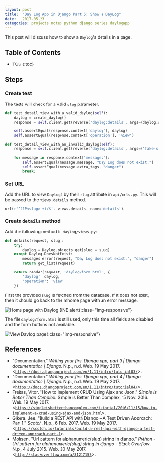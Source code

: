 ```yaml
---
layout: post
title:  "Day Log App in Django Part 5: Show a DayLog"
date:   2017-05-23
categories: projects notes python django series daylogapp
---
```

This post will discuss how to show a `Daylog`'s details in a page.

## Table of Contents
* TOC
{:toc}

## Steps

### Create test

The tests will check for a valid `slug` parameter.

~~~ python
def test_detail_view_with_a_valid_daylog(self):
    daylog = create_daylog()
    response = self.client.get(reverse('daylog:details', args=(daylog.slug,)))

    self.assertEqual(response.context['daylog'], daylog)
    self.assertEqual(response.context['operation'], 'view')

def test_detail_view_with_an_invalid_daylog(self):
    response = self.client.get(reverse('daylog:details', args=('fake-slug',)))

    for message in response.context['messages']:
        self.assertEqual(message.message, "Day Log does not exist.")
        self.assertEqual(message.extra_tags, "danger")
        break;
~~~

### Set URL

Add the URL to view `Daylog`s by their `slug` attribute in `api/urls.py`. This will be passed to the `views.details` method.

~~~ python
url(r'^(?P<slug>.+)/$', views.details, name='details'),
~~~

### Create `details` method

Add the following method in `daylog/views.py`:

~~~ python
def details(request, slug):
    try:
        daylog = Daylog.objects.get(slug = slug)
    except Daylog.DoesNotExist:
        messages.error(request, "Day Log does not exist.", "danger")
        return get_list(request)

    return render(request, 'daylog/form.html', {
        'daylog': daylog,
        'operation': 'view'
    })
~~~

First the provided `slug` is fetched from the database. If it does not exist, then it should go back to the mhome page with an error message.

![Home page with Daylog DNE alert](/assets/images/posts/2017-05-23-day-log-app-django-part-5/daylog-dne-alert.png){:class="img-responsive"}

The file `daylog/form.html` is still used, only this time all fields are disabled and the form buttons not available.

![View Daylog page](/assets/images/posts/2017-05-23-day-log-app-django-part-5/view.png){:class="img-responsive"}

## References
* "Documentation." *Writing your first Django app, part 3 &#124; Django documentation &#124; Django*. N.p., n.d. Web. 19 May 2017. <[`https://docs.djangoproject.com/en/1.11/intro/tutorial03/`](https://docs.djangoproject.com/en/1.11/intro/tutorial03/)>.
* "Documentation." *Writing your first Django app, part 4 &#124; Django documentation &#124; Django*. N.p., n.d. Web. 19 May 2017. <[`https://docs.djangoproject.com/en/1.11/intro/tutorial04/`](https://docs.djangoproject.com/en/1.11/intro/tutorial04/)>.
* Freitas, Vitor. "How to Implement CRUD Using Ajax and Json." *Simple is Better Than Complex*. Simple is Better Than Complex, 15 Nov. 2016. Web. 19 May 2017. <[`https://simpleisbetterthancomplex.com/tutorial/2016/11/15/how-to-implement-a-crud-using-ajax-and-json.html`](https://simpleisbetterthancomplex.com/tutorial/2016/11/15/how-to-implement-a-crud-using-ajax-and-json.html)>.
* Gikera, Jee. "Build a REST API with Django – A Test Driven Approach: Part 1." *Scotch*. N.p., 6 Feb. 2017. Web. 19 May 2017. <[`https://scotch.io/tutorials/build-a-rest-api-with-django-a-test-driven-approach-part-1`](https://scotch.io/tutorials/build-a-rest-api-with-django-a-test-driven-approach-part-1)>.
* Mohsen. "Url pattern for alphanumeric(slug) string in django." *Python - Url pattern for alphanumeric(slug) string in django - Stack Overflow*. N.p., 4 July 2015. Web. 20 May 2017. <[`http://stackoverflow.com/a/31217155`](http://stackoverflow.com/a/31217155)>.